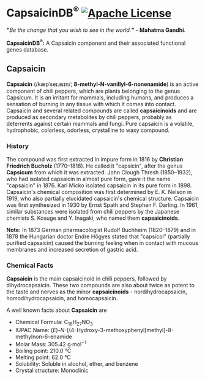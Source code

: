 # CapsaicinDB<sup>®</sup> [![Apache License](https://img.shields.io/badge/license-Apache-blue.svg)](https://github.com/CapsaicinDB/CapsaicinDB/blob/master/LICENSE)
<i><b>"</b>Be the change that you wish to see in the world.<b>"</b></i> - <b>Mahatma Gandhi</b>.

<b>CapsaicinDB<sup>®</sup>:</b>&nbsp;A Capsaicin component and their associated functional genes database.

## Capsaicin
<b>Capsaicin</b> (/kæpˈseɪ.ᵻsɪn/; <b>8-methyl-N-vanillyl-6-nonenamide</b>) is an active component of chili peppers, which are plants belonging to the genus Capsicum. It is an irritant for mammals, including humans, and produces a sensation of burning in any tissue with which it comes into contact. Capsaicin and several related compounds are called <b>capsaicinoids</b> and are produced as secondary metabolites by chili peppers, probably as deterrents against certain mammals and fungi. Pure capsaicin is a volatile, hydrophobic, colorless, odorless, crystalline to waxy compound.

### History
The compound was first extracted in impure form in 1816 by <b>Christian Friedrich Bucholz</b> (1770–1818). He called it "capsicin", after the genus <b>Capsicum</b> from which it was extracted. John Clough Thresh (1850–1932), who had isolated capsaicin in almost pure form, gave it the name "capsaicin" in 1876. Karl Micko isolated capsaicin in its pure form in 1898. Capsaicin's chemical composition was first determined by E. K. Nelson in 1919, who also partially elucidated capsaicin's chemical structure. Capsaicin was first synthesized in 1930 by Ernst Spath and Stephen F. Darling. In 1961, similar substances were isolated from chili peppers by the Japanese chemists S. Kosuge and Y. Inagaki, who named them <b>capsaicinoids</b>.

<b>Note:</b> In 1873 German pharmacologist Rudolf Buchheim (1820–1879) and in 1878 the Hungarian doctor Endre Hőgyes stated that "capsicol" (partially purified capsaicin) caused the burning feeling when in contact with mucous membranes and increased secretion of gastric acid.

### Chemical Facts
<b>Capsaicin</b> is the main capsaicinoid in chili peppers, followed by dihydrocapsaicin. These two compounds are also about twice as potent to the taste and nerves as the minor <b>capsaicinoids</b> - nordihydrocapsaicin, homodihydrocapsaicin, and homocapsaicin.

A well known facts about <b>Capsaicin</b> are
- Chemical Formula: C<sub>18</sub>H<sub>27</sub>NO<sub>3</sub>
- IUPAC Name: (<i>E</i>)-<i>N</i>-[(4-Hydroxy-3-methoxyphenyl)methyl]-8-methylnon-6-enamide
- Molar Mass: 305.42 g·mol<sup>−1</sup>
- Boiling point: 210.0 °C
- Melting point: 62.0 °C
- Solubility: Soluble in alcohol, ether, and benzene
- Crystal structure: Monoclinic
